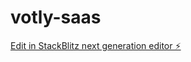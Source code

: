 # votly-saas

[Edit in StackBlitz next generation editor ⚡️](https://stackblitz.com/~/github.com/wesamtaha-ops/votly-saas)